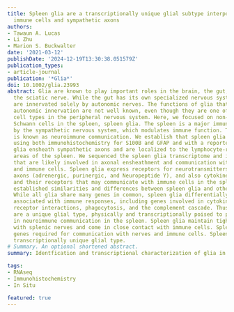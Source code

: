 ```yaml
---
title: Spleen glia are a transcriptionally unique glial subtype interposed between
  immune cells and sympathetic axons
authors:
- Tawaun A. Lucas
- Li Zhu
- Marion S. Buckwalter
date: '2021-03-12'
publishDate: '2024-12-19T13:30:38.051579Z'
publication_types:
- article-journal
publication: '*Glia*'
doi: 10.1002/glia.23993
abstract: Glia are known to play important roles in the brain, the gut, and around
  the sciatic nerve. While the gut has its own specialized nervous system, other viscera
  are innervated solely by autonomic nerves. The functions of glia that accompany
  autonomic innervation are not well known, even though they are one of the most abundant
  cell types in the peripheral nervous system. Here, we focused on non‐myelinating
  Schwann cells in the spleen, spleen glia. The spleen is a major immune organ innervated
  by the sympathetic nervous system, which modulates immune function. This interaction
  is known as neuroimmune communication. We establish that spleen glia can be visualized
  using both immunohistochemistry for S100B and GFAP and with a reporter mouse. Spleen
  glia ensheath sympathetic axons and are localized to the lymphocyte‐rich white pulp
  areas of the spleen. We sequenced the spleen glia transcriptome and identified genes
  that are likely involved in axonal ensheathment and communication with both nerves
  and immune cells. Spleen glia express receptors for neurotransmitters made by sympathetic
  axons (adrenergic, purinergic, and Neuropeptide Y), and also cytokines, chemokines,
  and their receptors that may communicate with immune cells in the spleen. We also
  established similarities and differences between spleen glia and other glial types.
  While all glia share many genes in common, spleen glia differentially express genes
  associated with immune responses, including genes involved in cytokine‐cytokine
  receptor interactions, phagocytosis, and the complement cascade. Thus, spleen glia
  are a unique glial type, physically and transcriptionally poised to participate
  in neuroimmune communication in the spleen. Spleen glia maintain tight associations
  with splenic nerves and come in close contact with immune cells. Spleen glia express
  genes required for communication with nerves and immune cells. Spleen glia are a
  transcriptionally unique glial type.
# Summary. An optional shortened abstract.
summary: Identfication and transcriptional characterization of glia in the spleen.

tags:
- RNAseq
- Immunohistochemistry
- In Situ

featured: true
---
```


